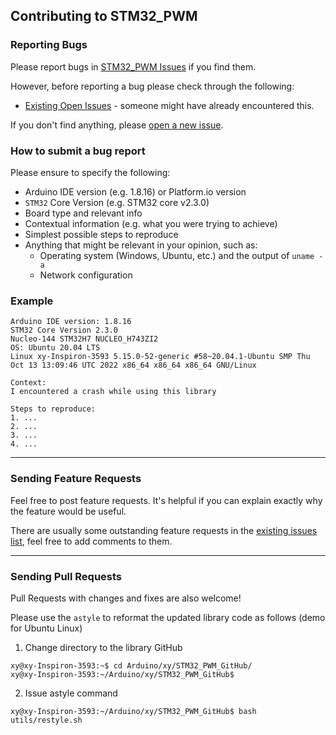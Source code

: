 ## Contributing to STM32_PWM

### Reporting Bugs

Please report bugs in [STM32_PWM Issues](https://github.com/khoih-prog/STM32_PWM/issues) if you find them.

However, before reporting a bug please check through the following:

* [Existing Open Issues](https://github.com/khoih-prog/STM32_PWM/issues) - someone might have already encountered this.

If you don't find anything, please [open a new issue](https://github.com/khoih-prog/STM32_PWM/issues/new).

### How to submit a bug report

Please ensure to specify the following:

* Arduino IDE version (e.g. 1.8.16) or Platform.io version
* `STM32` Core Version (e.g. STM32 core v2.3.0)
* Board type and relevant info
* Contextual information (e.g. what you were trying to achieve)
* Simplest possible steps to reproduce
* Anything that might be relevant in your opinion, such as:
  * Operating system (Windows, Ubuntu, etc.) and the output of `uname -a`
  * Network configuration


### Example

```
Arduino IDE version: 1.8.16
STM32 Core Version 2.3.0
Nucleo-144 STM32H7 NUCLEO_H743ZI2
OS: Ubuntu 20.04 LTS
Linux xy-Inspiron-3593 5.15.0-52-generic #58~20.04.1-Ubuntu SMP Thu Oct 13 13:09:46 UTC 2022 x86_64 x86_64 x86_64 GNU/Linux

Context:
I encountered a crash while using this library

Steps to reproduce:
1. ...
2. ...
3. ...
4. ...
```

---

### Sending Feature Requests

Feel free to post feature requests. It's helpful if you can explain exactly why the feature would be useful.

There are usually some outstanding feature requests in the [existing issues list](https://github.com/khoih-prog/STM32_PWM/issues?q=is%3Aopen+is%3Aissue+label%3Aenhancement), feel free to add comments to them.

---

### Sending Pull Requests

Pull Requests with changes and fixes are also welcome!

Please use the `astyle` to reformat the updated library code as follows (demo for Ubuntu Linux)

1. Change directory to the library GitHub

```
xy@xy-Inspiron-3593:~$ cd Arduino/xy/STM32_PWM_GitHub/
xy@xy-Inspiron-3593:~/Arduino/xy/STM32_PWM_GitHub$
```

2. Issue astyle command

```
xy@xy-Inspiron-3593:~/Arduino/xy/STM32_PWM_GitHub$ bash utils/restyle.sh
```
